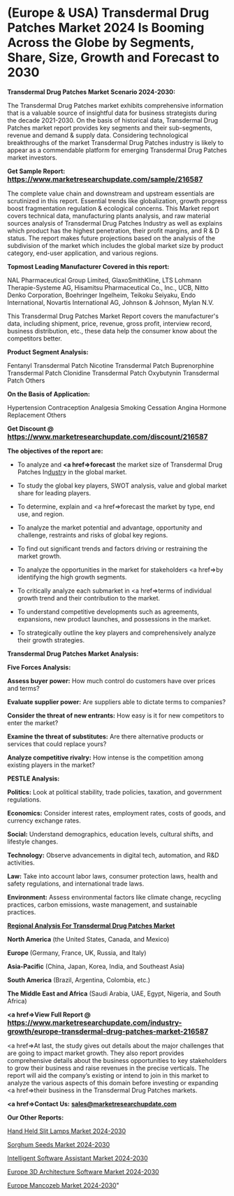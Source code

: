 # (Europe & USA) Transdermal Drug Patches Market 2024 Is Booming Across the Globe by Segments, Share, Size, Growth and Forecast to 2030

<strong>Transdermal Drug Patches Market Scenario 2024-2030:</strong>

The Transdermal Drug Patches market exhibits comprehensive information that is a valuable source of insightful data for business strategists during the decade 2021-2030. On the basis of historical data, Transdermal Drug Patches market report provides key segments and their sub-segments, revenue and demand &amp; supply data. Considering technological breakthroughs of the market Transdermal Drug Patches industry is likely to appear as a commendable platform for emerging Transdermal Drug Patches market investors.

<strong>Get Sample Report: <a href=https://www.marketresearchupdate.com/sample/216587><font size=3 color=#0000ff>https://www.marketresearchupdate.com/sample/216587</font></a></strong>

The complete value chain and downstream and upstream essentials are scrutinized in this report. Essential trends like globalization, growth progress boost fragmentation regulation &amp; ecological concerns. This Market report covers technical data, manufacturing plants analysis, and raw material sources analysis of Transdermal Drug Patches Industry as well as explains which product has the highest penetration, their profit margins, and R & D status. The report makes future projections based on the analysis of the subdivision of the market which includes the global market size by product category, end-user application, and various regions.

<strong>Topmost Leading Manufacturer Covered in this report:</strong>

NAL Pharmaceutical Group Limited, GlaxoSmithKline, LTS Lohmann Therapie-Systeme AG, Hisamitsu Pharmaceutical Co., Inc., UCB, Nitto Denko Corporation, Boehringer Ingelheim, Teikoku Seiyaku, Endo International, Novartis International AG, Johnson & Johnson, Mylan N.V.

This Transdermal Drug Patches Market Report covers the manufacturer's data, including shipment, price, revenue, gross profit, interview record, business distribution, etc., these data help the consumer know about the competitors better.

<strong>Product Segment Analysis: </strong>

Fentanyl Transdermal Patch
Nicotine Transdermal Patch
Buprenorphine Transdermal Patch
Clonidine Transdermal Patch
Oxybutynin Transdermal Patch
Others

<strong>On the Basis of Application:</strong>

Hypertension
Contraception
Analgesia
Smoking Cessation
Angina
Hormone Replacement
Others

<strong>Get Discount @ <a href=https://www.marketresearchupdate.com/discount/216587><font size=3 color=#0000ff>https://www.marketresearchupdate.com/discount/216587</font></a></strong>

<strong><b>The objectives of the report are:</b></strong>

- To analyze and <strong><a href=><strong>forecast</strong></a></strong> the market size of Transdermal Drug Patches In<a href=ASDF991299>dustr</a>y in the global market.

- To study the global key players, SWOT analysis, value and global market share for leading players.

- To determine, explain and <a href=>forecast</a> the market by type, end use, and region.

- To analyze the market potential and advantage, opportunity and challenge, restraints and risks of global key regions.

- To find out significant trends and factors driving or restraining the market growth.

- To analyze the opportunities in the market for stakeholders <a href=>by</a> identifying the high growth segments.

- To critically analyze each submarket in <a href=>terms</a> of individual growth trend and their contribution to the market.

- To understand competitive developments such as agreements, expansions, new product launches, and possessions in the market.

- To strategically outline the key players and comprehensively analyze their growth strategies.

<strong>Transdermal Drug Patches Market Analysis:</strong>

<strong>Five Forces Analysis:</strong>

<strong>Assess buyer power:</strong> How much control do customers have over prices and terms?

<strong>Evaluate supplier power:</strong> Are suppliers able to dictate terms to companies?

<strong>Consider the threat of new entrants:</strong> How easy is it for new competitors to enter the market?

<strong>Examine the threat of substitutes:</strong> Are there alternative products or services that could replace yours?

<strong>Analyze competitive rivalry:</strong> How intense is the competition among existing players in the market?

<strong>PESTLE Analysis:</strong>

<strong>Politics:</strong> Look at political stability, trade policies, taxation, and government regulations.

<strong>Economics:</strong> Consider interest rates, employment rates, costs of goods, and currency exchange rates.

<strong>Social:</strong> Understand demographics, education levels, cultural shifts, and lifestyle changes.

<strong>Technology:</strong> Observe advancements in digital tech, automation, and R&D activities.

<strong>Law:</strong> Take into account labor laws, consumer protection laws, health and safety regulations, and international trade laws.

<strong>Environment:</strong> Assess environmental factors like climate change, recycling practices, carbon emissions, waste management, and sustainable practices.

<strong><u><b>Regional Analysis For Transdermal Drug Patches Market</b></u></strong>

<strong><b>North America</b></strong> (the United States, Canada, and Mexico)

<strong><b>Europe </b></strong>(Germany, France, UK, Russia, and Italy)

<strong><b>Asia-Pacific</b></strong> (China, Japan, Korea, India, and Southeast Asia)

<strong><b>South America</b></strong> (Brazil, Argentina, Colombia, etc.)

<strong><b>The Middle East and Africa</b></strong> (Saudi Arabia, UAE, Egypt, Nigeria, and South Africa)

<strong><a href=>View Full Report</a> @ <a href=https://www.marketresearchupdate.com/industry-growth/europe-transdermal-drug-patches-market-216587><font size=3 color=#0000ff>https://www.marketresearchupdate.com/industry-growth/europe-transdermal-drug-patches-market-216587</font></a></strong>

<a href=>At last,</a> the study gives out details about the major challenges that are going to impact market growth. They also report provides comprehensive details about the business opportunities to key stakeholders to grow their business and raise revenues in the precise verticals. The report will aid the company’s existing or intend to join in this market to analyze the various aspects of this domain before investing or expanding <a href=>their</a> business in the Transdermal Drug Patches markets.

<strong><a href=>Contact Us:</a></strong>
<strong>sales@marketresearchupdate.com</strong>

<strong>Our Other Reports:</strong>

<a href=https://www.linkedin.com/pulse/hand-held-slit-lamps-market-2023-2029-in-depth>Hand Held Slit Lamps Market 2024-2030</a>

<a href=https://www.linkedin.com/pulse/sorghum-seeds-market-size-share-outlook-growth>Sorghum Seeds Market 2024-2030</a>

<a href=https://www.linkedin.com/pulse/intelligent-software-assistant-market-size-industry>Intelligent Software Assistant Market 2024-2030</a>

<a href=https://www.linkedin.com/pulse/europe-3d-architecture-software-market-yj0tf/>Europe 3D Architecture Software Market 2024-2030</a>

<a href=https://www.linkedin.com/pulse/europe-mancozeb-market-research-report-2023-analysis-3kvbc/>Europe Mancozeb Market 2024-2030</a>"
